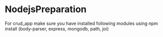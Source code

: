 # NodejsPreparation

For crud_app make sure you have installed following modules using npm install (body-parser, express, mongodb, path, joi)
